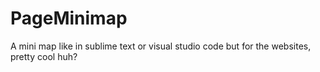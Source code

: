 # PageMinimap
A mini map like in sublime text or visual studio code but for the websites, pretty cool huh?
